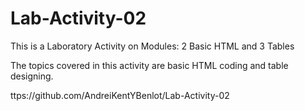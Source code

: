 # Lab-Activity-02
This is a Laboratory Activity on Modules: 2 Basic HTML and 3 Tables

The topics covered in this activity are basic HTML coding and table designing.

ttps://github.com/AndreiKentYBenlot/Lab-Activity-02
